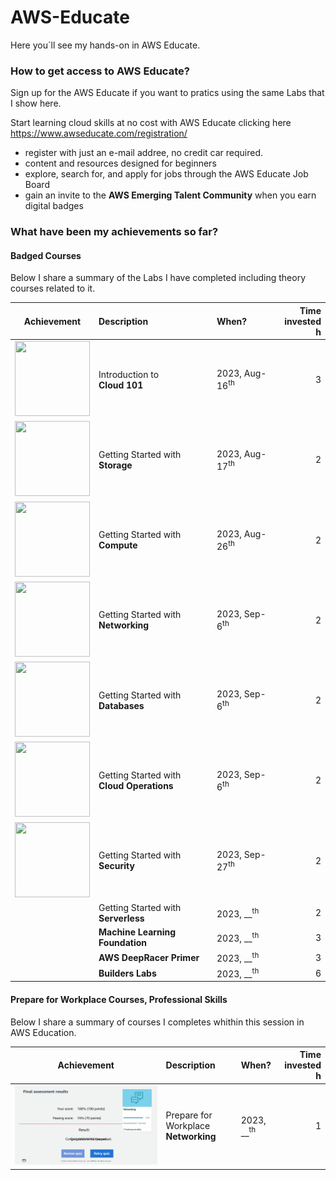 # AWS-Educate
Here you´ll see my hands-on in AWS Educate.

<h3>How to get access to AWS Educate?</h3>
Sign up for the AWS Educate if you want to pratics using the same Labs that I show here.

Start learning cloud skills at no cost with AWS Educate clicking here https://www.awseducate.com/registration/
- register with just an e-mail addree, no credit car required.
- content and resources designed for beginners
- explore, search for, and apply for jobs through the AWS Educate Job Board
- gain an invite to the **AWS Emerging Talent Community** when you earn digital badges </p></p>

<h3>What have been my achievements so far?</h3>
<h4>Badged Courses</h4>
Below I share a summary of the Labs I have completed including theory courses related to it. 

| Achievement          | Description                | When?     | Time<br>invested<br>h |
| :------------------: | :------------------------- | :-------- | --------: | 
| <img src="https://images.credly.com/size/340x340/images/8d67bbf4-128b-4141-b5f1-1bc61bbfbaa6/image.png" width="120" height="120"> | Introduction to<br>**Cloud 101** | 2023, Aug-16<sup>th</sup> | 3 | 
| <img src="https://images.credly.com/size/340x340/images/5bf37709-4b69-4cdc-9edc-af7b3370d427/image.png" width="120" height="120"> | Getting Started with<br>**Storage** | 2023, Aug-17<sup>th</sup> | 2 | 
|  <img src="https://images.credly.com/size/340x340/images/9358115e-ead7-47c2-91e2-165b6a650a1b/image.png" width="120" height="120"> | Getting Started with<br>**Compute** | 2023, Aug-26<sup>th</sup> | 2 | 
|  <img src="https://images.credly.com/size/340x340/images/979e42e2-1d32-4d21-97ea-53d991ea50fb/image.png" width="120" height="120"> | Getting Started with<br>**Networking** | 2023, Sep-6<sup>th</sup> | 2 | 
|  <img src="https://images.credly.com/size/340x340/images/6f135924-7645-4bd2-ab68-3bc0b49c7e27/image.png" width="120" height="120"> | Getting Started with<br>**Databases** | 2023, Sep-6<sup>th</sup> | 2 | 
|  <img src="https://images.credly.com/size/340x340/images/01c3b0d4-a225-483b-a762-460473658c1a/image.png" width="120" height="120"> | Getting Started with<br>**Cloud Operations** | 2023, Sep-6<sup>th</sup> | 2 |
|  <img src="https://images.credly.com/size/340x340/images/80845928-d1f8-4549-ae9d-27676fba897e/image.png" width="120" height="120"> | Getting Started with<br>**Security** | 2023, Sep-27<sup>th</sup> | 2 |
|  <img src=""> | Getting Started with<br>**Serverless** | 2023, __<sup>th</sup> | 2 |
|  <img src=""> | **Machine Learning Foundation** | 2023, __<sup>th</sup> | 3 |
|  <img src=""> | **AWS DeepRacer Primer** | 2023, __<sup>th</sup> | 3 |
|  <img src=""> | **Builders Labs** | 2023, __<sup>th</sup> | 6 |



<h4>Prepare for Workplace Courses, Professional Skills</h4>
Below I share a summary of courses I completes whithin this session in AWS Education. 


| Achievement          | Description                | When?     | Time<br>invested<br>h |
| :------------------: | :------------------------- | :-------- | --------: | 
| <img src="https://github.com/RosanaFSS/AWS-Educate/blob/Images/AWS%20Educate%20-%20Prepare%20for%20Workplace%20-%20Networking.jpg" width="450" > | Prepare for Workplace<br>**Networking** | 2023, __<sup>th</sup> | 1 | 

